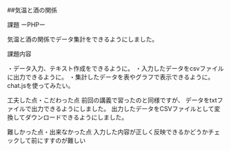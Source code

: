##気温と酒の関係

課題 ーPHPー

気温と酒の関係でデータ集計をできるようにしました。

課題内容

・データ入力、テキスト作成をできるように。 
・入力したデータをcsvファイルに出力できるように。
・集計したデータを表やグラフで表示できるように。chat.jsを使ってみたい。

工夫した点・こだわった点
前回の講義で習ったのと同様ですが、
データをtxtファイルで出力できるようにしました。 
出力したデータをCSVファイルとして変換してダウンロードできるようにしました。

難しかった点・出来なかった点
入力した内容が正しく反映できるかどうかチェックして前にすすのが難しい
